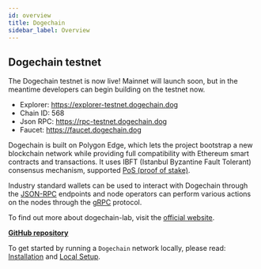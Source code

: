 ```yaml
---
id: overview 
title: Dogechain
sidebar_label: Overview
---
```


## Dogechain testnet
The Dogechain testnet is now live! Mainnet will launch soon, but in the meantime developers can begin building on the testnet now.
* Explorer: https://explorer-testnet.dogechain.dog
* Chain ID:  568
* Json RPC:  https://rpc-testnet.dogechain.dog
* Faucet:  https://faucet.dogechain.dog

Dogechain is built on Polygon Edge, which lets the project bootstrap a new blockchain network while providing full compatibility with Ethereum smart contracts and transactions. It uses IBFT (Istanbul Byzantine Fault Tolerant) consensus mechanism, supported [PoS (proof of stake)](/docs/consensus/pos-stake-unstake).

Industry standard wallets can be used to interact with Dogechain through the [JSON-RPC](/docs/working-with-node/query-json-rpc) endpoints and node operators can perform various actions on the nodes through the [gRPC](/docs/working-with-node/query-operator-info) protocol.

To find out more about dogechain-lab, visit the [official website](https://dogecoin.community).


**[GitHub repository](https://github.com/dogechain-lab/dogechain)**



To get started by running a `Dogechain` network locally, please read: [Installation](/docs/get-started/installation) and [Local Setup](/docs/get-started/set-up-ibft-locally).
